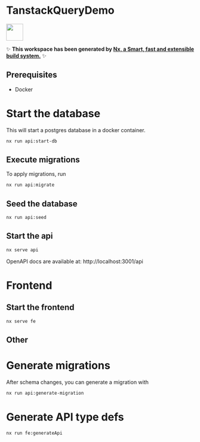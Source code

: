 # TanstackQueryDemo

<a alt="Nx logo" href="https://nx.dev" target="_blank" rel="noreferrer"><img src="https://raw.githubusercontent.com/nrwl/nx/master/images/nx-logo.png" width="45"></a>

✨ **This workspace has been generated by [Nx, a Smart, fast and extensible build system.](https://nx.dev)** ✨

## Prerequisites

- Docker

# Start the database

This will start a postgres database in a docker container.

```bash
nx run api:start-db
```

## Execute migrations

To apply migrations, run

```bash
nx run api:migrate
```

## Seed the database

```bash
nx run api:seed
```

## Start the api

```bash
nx serve api
```

OpenAPI docs are available at: http://localhost:3001/api

# Frontend

## Start the frontend

```bash
nx serve fe
```

## Other

# Generate migrations

After schema changes, you can generate a migration with

```bash
nx run api:generate-migration
```

# Generate API type defs

```bash
nx run fe:generateApi
```
